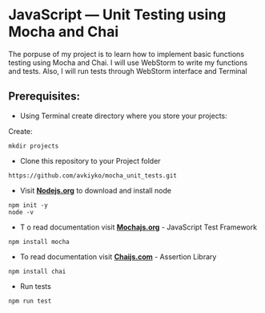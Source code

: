 # JavaScript — Unit Testing using Mocha and Chai 
 
The porpuse of my project is to learn how to implement basic functions testing using Mocha and Chai. 
I will use WebStorm to write my functions and tests. Also, I will run tests through WebStorm interface and Terminal


## Prerequisites:

* Using Terminal create directory where you store your projects: 

Create: 
```
mkdir projects
```
* Clone this repository to your Project folder
```
https://github.com/avkiyko/mocha_unit_tests.git
```
* Visit __[Nodejs.org](https://nodejs.org/en/)__  to download and install node 
```
npm init -y
node -v
```
* T o read documentation visit __[Mochajs.org](https://mochajs.org/)__ - JavaScript Test Framework
```
npm install mocha
```
* To read documentation visit __[Chaijs.com](https://www.chaijs.com/)__ - Assertion Library 
```
npm install chai
```
* Run tests
```
npm run test
```
  
